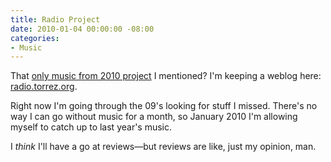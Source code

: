```yaml
---
title: Radio Project
date: 2010-01-04 00:00:00 -08:00
categories:
- Music
---
```


<p>That <a href="http://notes.torrez.org/2009/12/resolutions-2010.html">only music from 2010 project</a> I mentioned? I'm keeping a weblog here: <a href="http://radio.torrez.org/">radio.torrez.org</a>. </p>

<p>Right now I'm going through the 09's looking for stuff I missed. There's no way I can go without music for a month, so January 2010 I'm allowing myself to catch up to last year's music.</p>

<p>I <em>think</em> I'll have a go at reviews&#8212;but reviews are like, just my opinion, man.</p>
